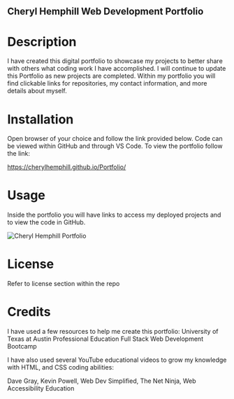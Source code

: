 ## Cheryl Hemphill Web Development Portfolio

# Description

I have created this digital portfolio to showcase my projects to better share with others what coding work I have accomplished. I will continue to update this Portfolio as new projects are completed. Within my portfolio you will find clickable links for repositories, my contact information, and more details about myself.

# Installation

Open browser of your choice and follow the link provided below. Code can be viewed within GitHub and through VS Code.
To view the portfolio follow the link:

https://cherylhemphill.github.io/Portfolio/

# Usage

Inside the portfolio you will have links to access my deployed projects and to view the code in GitHub. 

<link  href=assets/images/Cheryl%20Hemphill%20Portfolio.gif/>

![Cheryl Hemphill Portfolio](https://user-images.githubusercontent.com/126039394/228996743-569a995e-03e5-4f30-b4e0-1525a67d7ef3.gif)

# License

Refer to license section within the repo

# Credits

I have used a few resources to help me create this portfolio:
University of Texas at Austin Professional Education Full Stack Web Development Bootcamp

I have also used several YouTube educational videos to grow my knowledge with HTML, and CSS coding abilities:

Dave Gray, Kevin Powell, Web Dev Simplified, The Net Ninja, Web Accessibility Education

